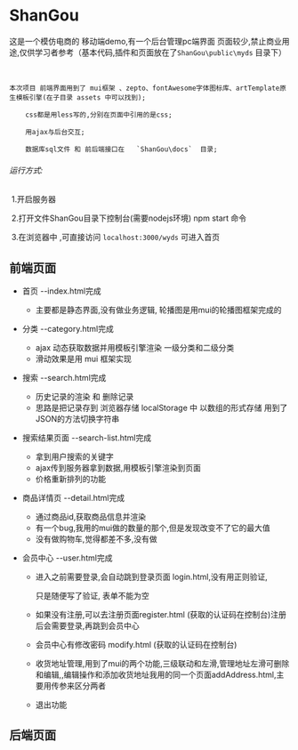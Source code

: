 # ShanGou
这是一个模仿电商的 移动端demo,有一个后台管理pc端界面 页面较少,禁止商业用途,仅供学习者参考（基本代码,插件和页面放在了`ShanGou\public\myds` 目录下）

​	

```
本次项目 前端界面用到了 mui框架 、zepto、fontAwesome字体图标库、artTemplate原生模板引擎(在子目录 assets 中可以找到);

	css都是用less写的,分别在页面中引用的是css;

	用ajax与后台交互;

	数据库sql文件 和 前后端接口在   `ShanGou\docs`  目录;
```



###### 运行方式:

​	1.开启服务器

​	2.打开文件ShanGou目录下控制台(需要nodejs环境)  npm start 命令

​	3.在浏览器中 ,可直接访问   `localhost:3000/wyds` 可进入首页


## 前端页面

- 首页 --index.html完成  
  - 主要都是静态界面,没有做业务逻辑, 轮播图是用mui的轮播图框架完成的

- 分类 --category.html完成 
  - ajax 动态获取数据并用模板引擎渲染 一级分类和二级分类
  - 滑动效果是用 mui 框架实现

- 搜索 --search.html完成
  - 历史记录的渲染 和 删除记录
  - 思路是把记录存到 浏览器存储 localStorage 中 以数组的形式存储 用到了JSON的方法切换字符串

- 搜索结果页面 --search-list.html完成

  - 拿到用户搜索的关键字
  - ajax传到服务器拿到数据,用模板引擎渲染到页面
  - 价格重新排列的功能

- 商品详情页 --detail.html完成

  - 通过商品id,获取商品信息并渲染
  - 有一个bug,我用的mui做的数量的那个,但是发现改变不了它的最大值
  - 没有做购物车,觉得都差不多,没有做

- 会员中心 --user.html完成

  - 进入之前需要登录,会自动跳到登录页面 login.html,没有用正则验证,

    只是随便写了验证, 表单不能为空

  - 如果没有注册,可以去注册页面register.html (获取的认证码在控制台)注册后会需要登录,再跳到会员中心

  - 会员中心有修改密码 modify.html (获取的认证码在控制台)

  - 收货地址管理,用到了mui的两个功能,三级联动和左滑,管理地址左滑可删除和编辑,,编辑操作和添加收货地址我用的同一个页面addAddress.html,主要用传参来区分两者

  - 退出功能

## 后端页面



